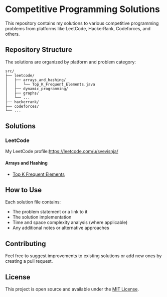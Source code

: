 # Competitive Programming Solutions

This repository contains my solutions to various competitive programming problems from platforms like LeetCode, HackerRank, Codeforces, and others.

## Repository Structure

The solutions are organized by platform and problem category:

```
src/
├── leetcode/
│   ├── arrays_and_hashing/
│   │   └── Top_K_Frequent_Elements.java
│   ├── dynamic_programming/
│   ├── graphs/
│   └── ...
├── hackerrank/
├── codeforces/
└── ...
```

## Solutions

### LeetCode
My LeetCode profile:https://leetcode.com/u/svevisnja/

#### Arrays and Hashing
- [Top K Frequent Elements](src/leetcode/arrays_and_hashing/Top_K_Frequent_Elements.java)

## How to Use

Each solution file contains:
- The problem statement or a link to it
- The solution implementation
- Time and space complexity analysis (where applicable)
- Any additional notes or alternative approaches

## Contributing

Feel free to suggest improvements to existing solutions or add new ones by creating a pull request.

## License

This project is open source and available under the [MIT License](LICENSE).